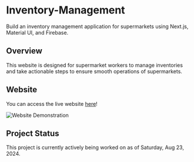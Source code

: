 # Inventory-Management
Build an inventory management application for supermarkets using Next.js, Material UI, and Firebase.

## Overview
This website is designed for supermarket workers to manage inventories and take actionable steps to ensure smooth operations of supermarkets. 

## Website
You can access the live website [here](https://inventory-deploy-i3b9kyeze-han-nguyens-projects-1b96cbb3.vercel.app/)!

![Website Demonstration](readme/webdemo.gif)

## Project Status
This project is currently actively being worked on as of Saturday, Aug 23, 2024.

